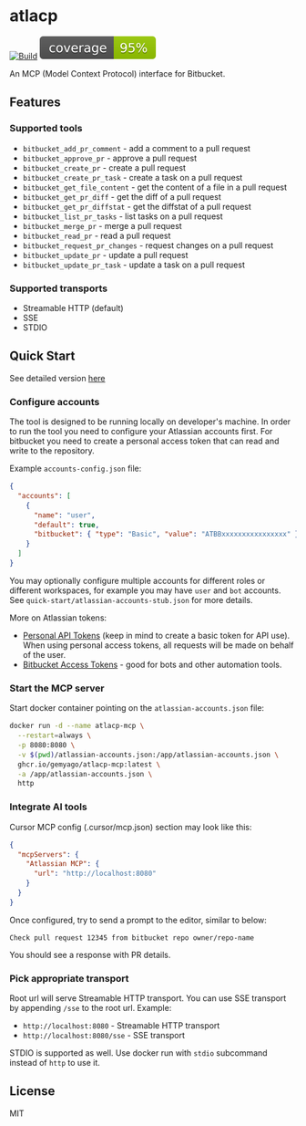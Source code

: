 # atlacp

[![Build](https://github.com/gemyago/atlacp/actions/workflows/build-flow.yml/badge.svg)](https://github.com/gemyago/atlacp/actions/workflows/build-flow.yml)
[![Coverage](https://raw.githubusercontent.com/gemyago/atlacp/test-artifacts/coverage/golang-coverage.svg)](https://htmlpreview.github.io/?https://raw.githubusercontent.com/gemyago/atlacp/test-artifacts/coverage/golang-coverage.html)

An MCP (Model Context Protocol) interface for Bitbucket.

## Features

### Supported tools

- `bitbucket_add_pr_comment` - add a comment to a pull request
- `bitbucket_approve_pr` - approve a pull request
- `bitbucket_create_pr` - create a pull request
- `bitbucket_create_pr_task` - create a task on a pull request
- `bitbucket_get_file_content` - get the content of a file in a pull request
- `bitbucket_get_pr_diff` - get the diff of a pull request
- `bitbucket_get_pr_diffstat` - get the diffstat of a pull request
- `bitbucket_list_pr_tasks` - list tasks on a pull request
- `bitbucket_merge_pr` - merge a pull request
- `bitbucket_read_pr` - read a pull request
- `bitbucket_request_pr_changes` - request changes on a pull request
- `bitbucket_update_pr` - update a pull request
- `bitbucket_update_pr_task` - update a task on a pull request

### Supported transports

- Streamable HTTP (default)
- SSE
- STDIO

## Quick Start

See detailed version [here](./quick-start)

### Configure accounts

The tool is designed to be running locally on developer's machine. In order to run the tool you need to configure your Atlassian accounts first. For bitbucket you need to create a personal access token that can read and write to the repository.

Example `accounts-config.json` file:
```json
{
  "accounts": [
    {
      "name": "user",
      "default": true,
      "bitbucket": { "type": "Basic", "value": "ATBBxxxxxxxxxxxxxxxx" }
    }
  ]
} 
```

You may optionally configure multiple accounts for different roles or different workspaces, for example you may have `user` and `bot` accounts. See `quick-start/atlassian-accounts-stub.json` for more details.

More on Atlassian tokens:
- [Personal API Tokens](https://support.atlassian.com/atlassian-account/docs/manage-api-tokens-for-your-atlassian-account/#Create-an-API-token) 
 (keep in mind to create a basic token for API use). When using personal access tokens, all requests will be made on behalf of the user.
- [Bitbucket Access Tokens](https://support.atlassian.com/bitbucket-cloud/docs/access-tokens/) - good for bots and other automation tools.

### Start the MCP server

Start docker container pointing on the `atlassian-accounts.json` file:

```bash
docker run -d --name atlacp-mcp \
  --restart=always \
  -p 8080:8080 \
  -v $(pwd)/atlassian-accounts.json:/app/atlassian-accounts.json \
  ghcr.io/gemyago/atlacp-mcp:latest \
  -a /app/atlassian-accounts.json \
  http
```

### Integrate AI tools

Cursor MCP config (.cursor/mcp.json) section may look like this:

```json
{
  "mcpServers": {
    "Atlassian MCP": {
      "url": "http://localhost:8080"
    }
  }
}
```

Once configured, try to send a prompt to the editor, similar to below:
```text
Check pull request 12345 from bitbucket repo owner/repo-name
```

You should see a response with PR details.

### Pick appropriate transport

Root url will serve Streamable HTTP transport. You can use SSE transport by appending `/sse` to the root url. Example:
* `http://localhost:8080` - Streamable HTTP transport
* `http://localhost:8080/sse` - SSE transport

STDIO is supported as well. Use docker run with `stdio` subcommand instead of `http` to use it.

## License

MIT
